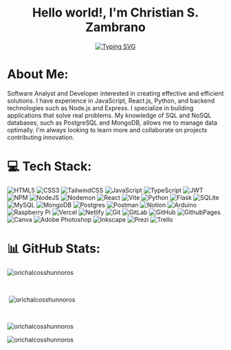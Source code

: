 <h1 align="center">Hello world!, I'm Christian S. Zambrano</h1>
<p align="center"><a href="https://git.io/typing-svg"><img src="https://readme-typing-svg.herokuapp.com?font=Fira+Code&weight=500&pause=1000&width=900&lines=Software+analyst+and+developer+focused+on+building+efficient+solutions.;Passionate+about+creating+robust+applications+with+modern+technologies.;Experienced+in+both+backend+and+frontend%2C+specializing+in+Node.js+and+React.;Innovating+with+SQL+and+NoSQL+databases+for+dynamic+projects.;Constantly+learning+and+improving+my+programming+skills." alt="Typing SVG" /></a></p>

# About Me:
Software Analyst and Developer interested in creating effective and efficient solutions. I have experience in JavaScript, React.js, Python, and backend technologies such as Node.js and Express. I specialize in building applications that solve real problems. My knowledge of SQL and NoSQL databases, such as PostgreSQL and MongoDB, allows me to manage data optimally. I'm always looking to learn more and collaborate on projects contributing innovation.


# 💻 Tech Stack:
![HTML5](https://img.shields.io/badge/html5-%23E34F26.svg?style=for-the-badge&logo=html5&logoColor=white) 
![CSS3](https://img.shields.io/badge/css3-%231572B6.svg?style=for-the-badge&logo=css3&logoColor=white) 
![TailwindCSS](https://img.shields.io/badge/tailwindcss-%2338B2AC.svg?style=for-the-badge&logo=tailwind-css&logoColor=white) 
![JavaScript](https://img.shields.io/badge/javascript-%23323330.svg?style=for-the-badge&logo=javascript&logoColor=%23F7DF1E) 
![TypeScript](https://img.shields.io/badge/typescript-%23007ACC.svg?style=for-the-badge&logo=typescript&logoColor=white)
![JWT](https://img.shields.io/badge/JWT-black?style=for-the-badge&logo=JSON%20web%20tokens) 
![NPM](https://img.shields.io/badge/NPM-%23CB3837.svg?style=for-the-badge&logo=npm&logoColor=white) 
![NodeJS](https://img.shields.io/badge/node.js-6DA55F?style=for-the-badge&logo=node.js&logoColor=white) 
![Nodemon](https://img.shields.io/badge/NODEMON-%23323330.svg?style=for-the-badge&logo=nodemon&logoColor=%BBDEAD) 
![React](https://img.shields.io/badge/react-%2320232a.svg?style=for-the-badge&logo=react&logoColor=%2361DAFB) 
![Vite](https://img.shields.io/badge/vite-%23646CFF.svg?style=for-the-badge&logo=vite&logoColor=white) 
![Python](https://img.shields.io/badge/python-3670A0?style=for-the-badge&logo=python&logoColor=ffdd54) 
![Flask](https://img.shields.io/badge/flask-%23000.svg?style=for-the-badge&logo=flask&logoColor=white) 
![SQLite](https://img.shields.io/badge/sqlite-%2307405e.svg?style=for-the-badge&logo=sqlite&logoColor=white) 
![MySQL](https://img.shields.io/badge/mysql-4479A1.svg?style=for-the-badge&logo=mysql&logoColor=white) 
![MongoDB](https://img.shields.io/badge/MongoDB-%234ea94b.svg?style=for-the-badge&logo=mongodb&logoColor=white) 
![Postgres](https://img.shields.io/badge/postgres-%23316192.svg?style=for-the-badge&logo=postgresql&logoColor=white) 
![Postman](https://img.shields.io/badge/Postman-FF6C37?style=for-the-badge&logo=postman&logoColor=white) 
![Notion](https://img.shields.io/badge/Notion-%23000000.svg?style=for-the-badge&logo=notion&logoColor=white) 
![Arduino](https://img.shields.io/badge/-Arduino-00979D?style=for-the-badge&logo=Arduino&logoColor=white) 
![Raspberry Pi](https://img.shields.io/badge/-RaspberryPi-C51A4A?style=for-the-badge&logo=Raspberry-Pi) 
![Vercel](https://img.shields.io/badge/vercel-%23000000.svg?style=for-the-badge&logo=vercel&logoColor=white) 
![Netlify](https://img.shields.io/badge/netlify-%23000000.svg?style=for-the-badge&logo=netlify&logoColor=#00C7B7) 
![Git](https://img.shields.io/badge/git-%23F05033.svg?style=for-the-badge&logo=git&logoColor=white) 
![GitLab](https://img.shields.io/badge/gitlab-%23181717.svg?style=for-the-badge&logo=gitlab&logoColor=white) 
![GitHub](https://img.shields.io/badge/github-%23121011.svg?style=for-the-badge&logo=github&logoColor=white) 
![GithubPages](https://img.shields.io/badge/github%20pages-121013?style=for-the-badge&logo=github&logoColor=white) 
![Canva](https://img.shields.io/badge/Canva-%2300C4CC.svg?style=for-the-badge&logo=Canva&logoColor=white) 
![Adobe Photoshop](https://img.shields.io/badge/adobe%20photoshop-%2331A8FF.svg?style=for-the-badge&logo=adobe%20photoshop&logoColor=white) 
![Inkscape](https://img.shields.io/badge/Inkscape-e0e0e0?style=for-the-badge&logo=inkscape&logoColor=080A13)
![Prezi](https://img.shields.io/badge/Prezi-%23000000.svg?style=for-the-badge&logo=Prezi&logoColor=white) 
![Trello](https://img.shields.io/badge/Trello-%23026AA7.svg?style=for-the-badge&logo=Trello&logoColor=white)
<br/>
# 📊 GitHub Stats:
<p><img align="center" src="https://github-readme-stats.vercel.app/api/top-langs?username=orichalcosshunnoros&show_icons=true&locale=en&theme=transparent&layout=donut" alt="orichalcosshunnoros" /></p>
<br/>
<p>&nbsp;<img align="center" src="https://github-readme-stats.vercel.app/api?username=orichalcosshunnoros&show_icons=true&locale=en&theme=transparent" alt="orichalcosshunnoros" /></p>
<br/>
<p><img align="center" src="https://github-readme-streak-stats.herokuapp.com/?user=orichalcosshunnoros&theme=transparent" alt="orichalcosshunnoros" /></p>
<p align="left"> <img src="https://komarev.com/ghpvc/?username=orichalcosshunnoros&label=Profile%20views&color=0e75b6&style=flat" alt="orichalcosshunnoros" /> </p>
